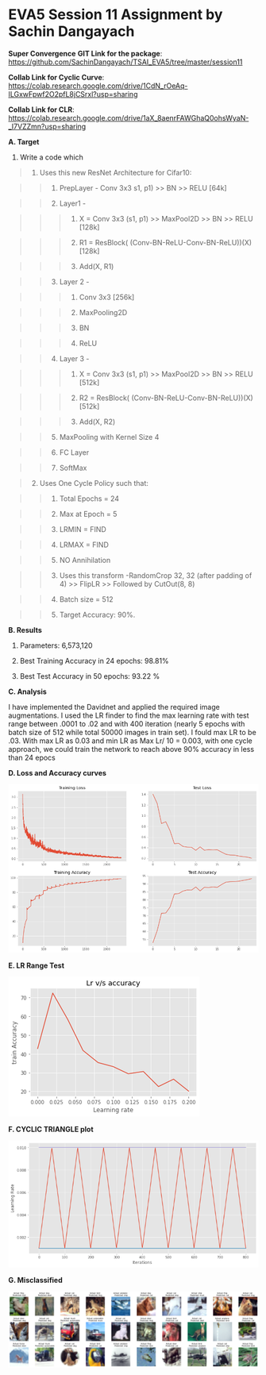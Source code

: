 # EVA5 Session 11 Assignment by Sachin Dangayach

**Super Convergence**
**GIT Link for the package**: https://github.com/SachinDangayach/TSAI_EVA5/tree/master/session11

**Collab Link for Cyclic Curve**: https://colab.research.google.com/drive/1CdN_rOeAq-ILGxwFpwf2O2pfL8jCSrxl?usp=sharing

**Collab Link for CLR**: https://colab.research.google.com/drive/1aX_8aenrFAWGhaQ0ohsWyaN-_I7VZZmn?usp=sharing


**A. Target**

1. Write a code which

> 1. Uses this new ResNet Architecture for Cifar10:

>> 1. PrepLayer - Conv 3x3 s1, p1) >> BN >> RELU [64k]

>> 2. Layer1 -

>>> 1. X = Conv 3x3 (s1, p1) >> MaxPool2D >> BN >> RELU [128k]

>>> 2. R1 = ResBlock( (Conv-BN-ReLU-Conv-BN-ReLU))(X) [128k]

>>> 3. Add(X, R1)

>>3. Layer 2 -

>>> 1. Conv 3x3 [256k]

>>> 2. MaxPooling2D

>>> 3. BN

>>> 4. ReLU

>> 4. Layer 3 -

>>> 1. X = Conv 3x3 (s1, p1) >> MaxPool2D >> BN >> RELU [512k]

>>> 2. R2 = ResBlock( (Conv-BN-ReLU-Conv-BN-ReLU))(X) [512k]

>>> 3. Add(X, R2)

>> 5. MaxPooling with Kernel Size 4

>> 6. FC Layer

>> 7. SoftMax

> 2. Uses One Cycle Policy such that:

>> 1. Total Epochs = 24

>> 2. Max at Epoch = 5

>> 3. LRMIN = FIND

>> 4. LRMAX = FIND

>> 5. NO Annihilation

>> 3. Uses this transform -RandomCrop 32, 32 (after padding of 4) >> FlipLR >> Followed by CutOut(8, 8)

>>4. Batch size = 512

>>5. Target Accuracy: 90%.


**B. Results**

1. Parameters: 6,573,120

2. Best Training Accuracy in 24 epochs: 98.81%

3. Best Test Accuracy in 50 epochs: 93.22 %


**C. Analysis**


I have implemented the Davidnet and applied the required image augmentations. I used the LR finder to find the max learning rate with test range between .0001 to .02 and with 400 iteration (nearly 5 epochs with batch size of 512 while total 50000 images in train set). I fould max LR to be .03. With max LR as 0.03 and min LR as Max Lr/ 10 = 0.003, with one cycle approach, we could train the network to reach above 90% accuracy in less than 24 epocs

**D. Loss and Accuracy curves**

![alt text](https://github.com/SachinDangayach/TSAI_EVA5/blob/master/session11/Loss_Accuracy_Plot.png)

**E. LR Range Test**

![alt text](https://github.com/SachinDangayach/TSAI_EVA5/blob/master/session11/LR_Range_test.png)

**F. CYCLIC TRIANGLE plot**

![alt text](https://github.com/SachinDangayach/TSAI_EVA5/blob/master/session11/Cyclic_Plot.png)

**G. Misclassified**

![alt text](https://github.com/SachinDangayach/TSAI_EVA5/blob/master/session11/Misclassified.png)
